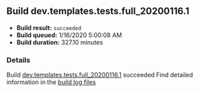 ## Build dev.templates.tests.full_20200116.1
- **Build result:** `succeeded`
- **Build queued:** 1/16/2020 5:00:08 AM
- **Build duration:** 327.10 minutes
### Details
Build [dev.templates.tests.full_20200116.1](https://winappstudio.visualstudio.com/web/build.aspx?pcguid=a4ef43be-68ce-4195-a619-079b4d9834c2&builduri=vstfs%3a%2f%2f%2fBuild%2fBuild%2f32560) succeeded
Find detailed information in the [build log files]()

